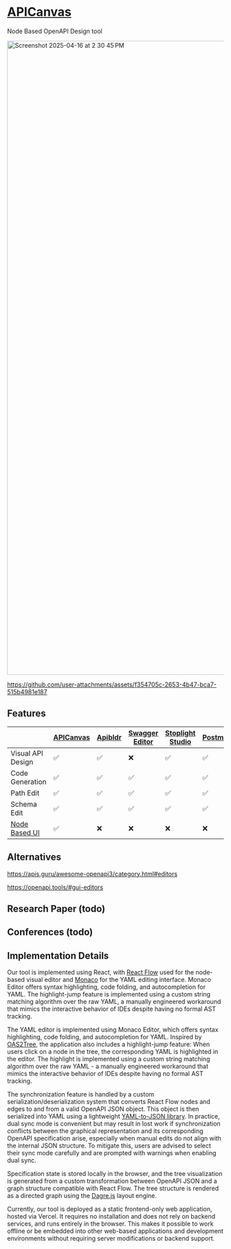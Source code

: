 # [APICanvas](https://oas2tree2.vercel.app)

Node Based OpenAPI Design tool

<img width="1470" alt="Screenshot 2025-04-16 at 2 30 45 PM" src="https://github.com/user-attachments/assets/d2aa65db-3daf-403c-9b1c-dc0c94cad71e" />


https://github.com/user-attachments/assets/f354705c-2653-4b47-bca7-515b4981e187


## Features

| | [APICanvas](https://oas2tree2.vercel.app) | [Apibldr](https://www.apibldr.com/) | [Swagger Editor](https://editor.swagger.io/) | [Stoplight Studio](https://github.com/stoplightio/studio) | [Postman](https://www.postman.com/api-design/) | [API Fiddle](https://api-fiddle.com/) | [OpenAPI-GUI](https://mermade.github.io/openapi-gui/) |
|---------|----------|----------|----------------|-----------|-----------|-----------|-----------|
| Visual API Design | ✅ | ✅ | ❌ | ✅ | ✅ | ✅ | ✅ |
| Code Generation | ✅ | ✅ | ✅ | ✅ | ✅ | ✅ | ❌ |
| Path Edit | ✅ | ✅ | ✅ | ✅ | ✅ | ✅ | ✅ |
| Schema Edit | ✅ | ✅ | ✅ | ✅ | ✅ | ✅ | ✅ |
| [Node Based UI](https://github.com/xyflow/awesome-node-based-uis) | ✅ | ❌ | ❌ | ❌ | ❌ | ❌ | ❌ |

## Alternatives

https://apis.guru/awesome-openapi3/category.html#editors

https://openapi.tools/#gui-editors

## Research Paper (todo)

## Conferences (todo)

## Implementation Details

Our tool is implemented using React, with [React Flow](https://reactflow.dev/) used for the node-based visual editor and [Monaco](https://github.com/microsoft/monaco-editor) for the YAML editing interface.  Monaco Editor offers syntax highlighting, code folding, and autocompletion for YAML. The highlight-jump feature is implemented using a custom string matching algorithm over the raw YAML, a manually engineered workaround that mimics the interactive behavior of IDEs despite having no formal AST tracking.

The YAML editor is implemented using Monaco Editor, which offers syntax highlighting, code folding, and autocompletion for YAML. Inspired by [OAS2Tree](https://github.com/souhailaS/OAS2Tree), the application also includes a highlight-jump feature: When users click on a node in the tree, the corresponding YAML is highlighted in the editor. The highlight is implemented using a custom string matching algorithm over the raw YAML - a manually engineered workaround that mimics the interactive behavior of IDEs despite having no formal AST tracking.

The synchronization feature is handled by a custom serialization/deserialization system that converts React Flow nodes and edges to and from a valid OpenAPI JSON object. This object is then serialized into YAML using a lightweight [YAML-to-JSON library](https://www.npmjs.com/package/js-yaml). In practice, dual sync mode is convenient but may result in lost work if synchronization conflicts between the graphical representation and its corresponding OpenAPI specification arise, especially when manual edits do not align with the internal JSON structure. To mitigate this, users are advised to select their sync mode carefully and are prompted with warnings when enabling dual sync.

Specification state is stored locally in the browser, and the tree visualization is generated from a custom transformation between OpenAPI JSON and a graph structure compatible with React Flow. The tree structure is rendered as a directed graph using the [Dagre.js](https://github.com/dagrejs/dagre) layout engine.

Currently, our tool is deployed as a static frontend-only web application, hosted via Vercel. It requires no installation and does not rely on backend services, and runs entirely in the browser. This makes it possible to work offline or be embedded into other web-based applications and development environments without requiring server modifications or backend support. 
